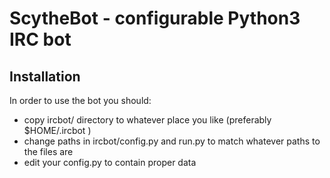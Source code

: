 # ScytheBot - configurable Python3 IRC bot

## Installation

In order to use the bot you should:
* copy ircbot/ directory to whatever place you like (preferably $HOME/.ircbot )
* change paths in ircbot/config.py and run.py to match whatever paths to the files are
* edit your config.py to contain proper data

